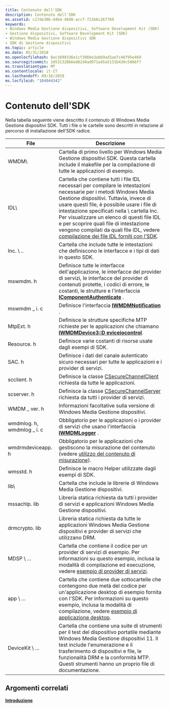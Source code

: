 ```yaml
---
title: Contenuto dell'SDK
description: Contenuto dell'SDK
ms.assetid: c17de30b-d4b4-4698-accf-721b6c267769
keywords:
- Windows Media Gestione dispositivi, Software Development Kit (SDK)
- Gestione dispositivi, Software Development Kit (SDK)
- Windows Media Gestione dispositivi SDK
- SDK di Gestione dispositivi
ms.topic: article
ms.date: 05/31/2018
ms.openlocfilehash: 8ac1698336e1cf3966e3ab69ad3ae7c46f95e469
ms.sourcegitcommit: 2d531328b6ed82d4ad971a45a5131b430c5866f7
ms.translationtype: MT
ms.contentlocale: it-IT
ms.lasthandoff: 09/16/2019
ms.locfileid: "104044342"
---
```

# <a name="whats-included-with-the-sdk"></a>Contenuto dell'SDK

Nella tabella seguente viene descritto il contenuto di Windows Media Gestione dispositivi SDK. Tutti i file o le cartelle sono descritti in relazione al percorso di installazione dell'SDK radice.



| File                       | Descrizione                                                                                                                                                                                                                                                                                                                                                                                                                                         |
|----------------------------|-----------------------------------------------------------------------------------------------------------------------------------------------------------------------------------------------------------------------------------------------------------------------------------------------------------------------------------------------------------------------------------------------------------------------------------------------------|
| WMDM\\                     | Cartella di primo livello per Windows Media Gestione dispositivi SDK. Questa cartella include il makefile per la compilazione di tutte le applicazioni di esempio.                                                                                                                                                                                                                                                                                                              |
| IDL\\                      | Cartella che contiene tutti i file IDL necessari per compilare le intestazioni necessarie per i metodi Windows Media Gestione dispositivi. Tuttavia, invece di usare questi file, è possibile usare i file di intestazione specificati nella \\ cartella Inc.<br/> Per visualizzare un elenco di questi file IDL e per scoprire quali file di intestazione vengono compilati da quali file IDL, vedere [compilazione dei file IDL forniti con l'SDK](compiling-the-idl-files-supplied-with-the-sdk.md).<br/> |
| Inc. \\ ..<br/>       | Cartella che include tutte le intestazioni che definiscono le interfacce e i tipi di dati in questo SDK.                                                                                                                                                                                                                                                                                                                                                         |
| mswmdm. h                   | Definisce tutte le interfacce dell'applicazione, le interfacce del provider di servizi, le interfacce del provider di contenuti protette, i codici di errore, le costanti, le strutture e l'interfaccia [**IComponentAuthenticate**](/windows/desktop/api/mswmdm/nn-mswmdm-icomponentauthenticate) .                                                                                                                                                                                                                            |
| mswmdm \_ i. c                | Definisce l'interfaccia [**IWMDMNotification**](/windows/desktop/api/mswmdm/nn-mswmdm-iwmdmnotification) .                                                                                                                                                                                                                                                                                                                                                                               |
| MtpExt. h                   | Definisce le strutture specifiche MTP richieste per le applicazioni che chiamano [**IWMDMDevice3::D eviceiocontrol**](/windows/desktop/api/mswmdm/nf-mswmdm-iwmdmdevice3-deviceiocontrol).                                                                                                                                                                                                                                                                                                            |
| Resource. h                 | Definisce varie costanti di risorse usate dagli esempi di SDK.                                                                                                                                                                                                                                                                                                                                                                                         |
| SAC. h                      | Definisce i dati del canale autenticato sicuro necessari per tutte le applicazioni e i provider di servizi.                                                                                                                                                                                                                                                                                                                                                       |
| scclient. h                 | Definisce la classe [CSecureChannelClient](csecurechannelclient-class.md) richiesta da tutte le applicazioni.                                                                                                                                                                                                                                                                                                                                              |
| scserver. h                 | Definisce la classe [CSecureChannelServer](csecurechannelserver-class.md) richiesta da tutti i provider di servizi.                                                                                                                                                                                                                                                                                                                                         |
| WMDM \_ ver. h                | Informazioni facoltative sulla versione di Windows Media Gestione dispositivi.                                                                                                                                                                                                                                                                                                                                                                                    |
| wmdmlog. h, wmdmlog \_ i. c    | Obbligatorio per le applicazioni o i provider di servizi che usano l'interfaccia [**IWMDMLogger**](/windows/desktop/api/wmdmlog/nn-wmdmlog-iwmdmlogger) .                                                                                                                                                                                                                                                                                                                                           |
| wmdrmdeviceapp. h           | Obbligatorio per le applicazioni che gestiscono la misurazione del contenuto (vedere [utilizzo del contenuto di misurazione](metering-content-usage.md)).                                                                                                                                                                                                                                                                                                                                  |
| wmsstd. h                   | Definisce le macro Helper utilizzate dagli esempi di SDK.                                                                                                                                                                                                                                                                                                                                                                                                      |
| lib\\                      | Cartella che include le librerie di Windows Media Gestione dispositivi.                                                                                                                                                                                                                                                                                                                                                                                       |
| mssachlp. lib               | Libreria statica richiesta da tutti i provider di servizi e applicazioni Windows Media Gestione dispositivi.                                                                                                                                                                                                                                                                                                                                                 |
| drmcrypto. lib              | Libreria statica richiesta da tutte le applicazioni Windows Media Gestione dispositivi e provider di servizi che utilizzano DRM.                                                                                                                                                                                                                                                                                                                                    |
| MDSP \\ ...<br/>      | Cartella che contiene il codice per un provider di servizi di esempio. Per informazioni su questo esempio, inclusa la modalità di compilazione ed esecuzione, vedere [esempio di provider di servizi](sample-service-provider.md).                                                                                                                                                                                                                                                    |
| app \\ ...<br/>      | Cartella che contiene due sottocartelle che contengono due metà del codice per un'applicazione desktop di esempio fornita con l'SDK. Per informazioni su questo esempio, inclusa la modalità di compilazione, vedere [esempio di applicazione desktop](sample-desktop-application.md).                                                                                                                                                                                      |
| DeviceKit \\ ...<br/> | Cartella che contiene una suite di strumenti per il test del dispositivo portatile mediante Windows Media Gestione dispositivi 11. Il test include l'enumerazione e il trasferimento di dispositivi e file, le funzionalità DRM e la conformità MTP. Questi strumenti hanno un proprio file di documentazione.                                                                                                                                                                                       |



 

## <a name="related-topics"></a>Argomenti correlati

<dl> <dt>

[**Introduzione**](getting-started.md)
</dt> </dl>

 

 





